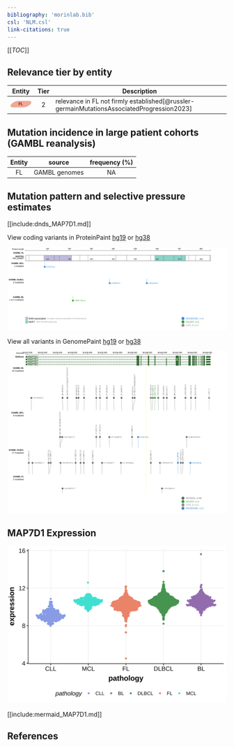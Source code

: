 ```yaml
---
bibliography: 'morinlab.bib'
csl: 'NLM.csl'
link-citations: true
---
```

[[_TOC_]]


## Relevance tier by entity

|Entity|Tier|Description                           |
|:------:|:----:|--------------------------------------|
|![FL](images/icons/FL_tier2.png)    |2   |relevance in FL not firmly established[@russler-germainMutationsAssociatedProgression2023]|

## Mutation incidence in large patient cohorts (GAMBL reanalysis)

|Entity|source       |frequency (%)|
|:------:|:-------------:|:-------------:|
|FL    |GAMBL genomes|NA           |

## Mutation pattern and selective pressure estimates

[[include:dnds_MAP7D1.md]]




View coding variants in ProteinPaint [hg19](https://morinlab.github.io/LLMPP/GAMBL/MAP7D1_protein.html)  or [hg38](https://morinlab.github.io/LLMPP/GAMBL/MAP7D1_protein_hg38.html)

![](images/proteinpaint/MAP7D1_NM_018067.svg)

View all variants in GenomePaint [hg19](https://morinlab.github.io/LLMPP/GAMBL/MAP7D1.html)  or [hg38](https://morinlab.github.io/LLMPP/GAMBL/MAP7D1_hg38.html)

![](images/proteinpaint/MAP7D1.svg)

## MAP7D1 Expression
![](images/gene_expression/MAP7D1_by_pathology.svg)
<!-- ORIGIN: russler-germainMutationsAssociatedProgression2023a -->
<!-- FL: russler-germainMutationsAssociatedProgression2023b -->

[[include:mermaid_MAP7D1.md]]

## References

